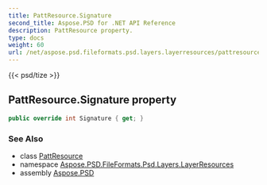 ```yaml
---
title: PattResource.Signature
second_title: Aspose.PSD for .NET API Reference
description: PattResource property. 
type: docs
weight: 60
url: /net/aspose.psd.fileformats.psd.layers.layerresources/pattresource/signature/
---
```

{{< psd/tize >}}
## PattResource.Signature property

```csharp
public override int Signature { get; }
```

### See Also

* class [PattResource](../)
* namespace [Aspose.PSD.FileFormats.Psd.Layers.LayerResources](../../pattresource/)
* assembly [Aspose.PSD](../../../)


